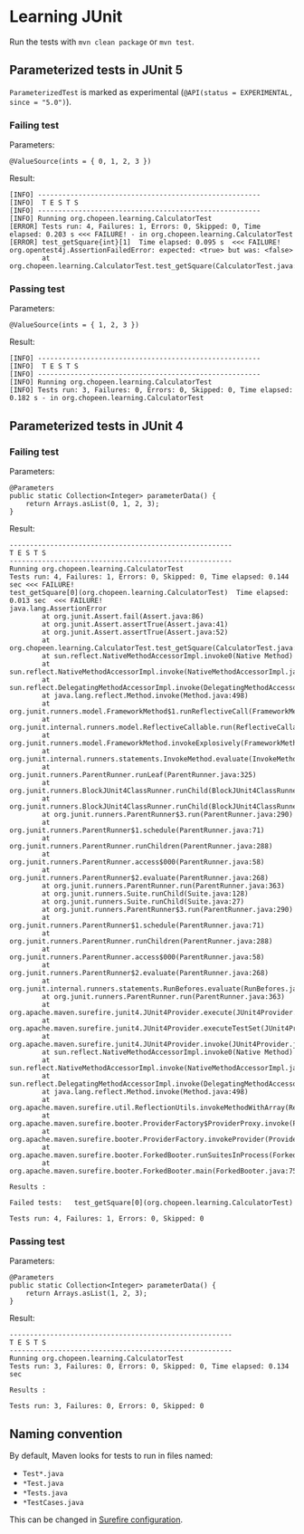 # Learning JUnit

Run the tests with `mvn clean package` or `mvn test`.

## Parameterized tests in JUnit 5

`ParameterizedTest` is marked as experimental (`@API(status = EXPERIMENTAL, since = "5.0")`).

### Failing test

Parameters:

    @ValueSource(ints = { 0, 1, 2, 3 })

Result:

    [INFO] -------------------------------------------------------
    [INFO]  T E S T S
    [INFO] -------------------------------------------------------
    [INFO] Running org.chopeen.learning.CalculatorTest
    [ERROR] Tests run: 4, Failures: 1, Errors: 0, Skipped: 0, Time elapsed: 0.203 s <<< FAILURE! - in org.chopeen.learning.CalculatorTest
    [ERROR] test_getSquare{int}[1]  Time elapsed: 0.095 s  <<< FAILURE!
    org.opentest4j.AssertionFailedError: expected: <true> but was: <false>
            at org.chopeen.learning.CalculatorTest.test_getSquare(CalculatorTest.java:20)

### Passing test

Parameters:

    @ValueSource(ints = { 1, 2, 3 })

Result:

    [INFO] -------------------------------------------------------
    [INFO]  T E S T S
    [INFO] -------------------------------------------------------
    [INFO] Running org.chopeen.learning.CalculatorTest
    [INFO] Tests run: 3, Failures: 0, Errors: 0, Skipped: 0, Time elapsed: 0.182 s - in org.chopeen.learning.CalculatorTest

## Parameterized tests in JUnit 4

### Failing test

Parameters:

    @Parameters
    public static Collection<Integer> parameterData() {
        return Arrays.asList(0, 1, 2, 3);
    }

Result:

    -------------------------------------------------------
    T E S T S
    -------------------------------------------------------
    Running org.chopeen.learning.CalculatorTest
    Tests run: 4, Failures: 1, Errors: 0, Skipped: 0, Time elapsed: 0.144 sec <<< FAILURE!
    test_getSquare[0](org.chopeen.learning.CalculatorTest)  Time elapsed: 0.013 sec  <<< FAILURE!
    java.lang.AssertionError
            at org.junit.Assert.fail(Assert.java:86)
            at org.junit.Assert.assertTrue(Assert.java:41)
            at org.junit.Assert.assertTrue(Assert.java:52)
            at org.chopeen.learning.CalculatorTest.test_getSquare(CalculatorTest.java:36)
            at sun.reflect.NativeMethodAccessorImpl.invoke0(Native Method)
            at sun.reflect.NativeMethodAccessorImpl.invoke(NativeMethodAccessorImpl.java:62)
            at sun.reflect.DelegatingMethodAccessorImpl.invoke(DelegatingMethodAccessorImpl.java:43)
            at java.lang.reflect.Method.invoke(Method.java:498)
            at org.junit.runners.model.FrameworkMethod$1.runReflectiveCall(FrameworkMethod.java:50)
            at org.junit.internal.runners.model.ReflectiveCallable.run(ReflectiveCallable.java:12)
            at org.junit.runners.model.FrameworkMethod.invokeExplosively(FrameworkMethod.java:47)
            at org.junit.internal.runners.statements.InvokeMethod.evaluate(InvokeMethod.java:17)
            at org.junit.runners.ParentRunner.runLeaf(ParentRunner.java:325)
            at org.junit.runners.BlockJUnit4ClassRunner.runChild(BlockJUnit4ClassRunner.java:78)
            at org.junit.runners.BlockJUnit4ClassRunner.runChild(BlockJUnit4ClassRunner.java:57)
            at org.junit.runners.ParentRunner$3.run(ParentRunner.java:290)
            at org.junit.runners.ParentRunner$1.schedule(ParentRunner.java:71)
            at org.junit.runners.ParentRunner.runChildren(ParentRunner.java:288)
            at org.junit.runners.ParentRunner.access$000(ParentRunner.java:58)
            at org.junit.runners.ParentRunner$2.evaluate(ParentRunner.java:268)
            at org.junit.runners.ParentRunner.run(ParentRunner.java:363)
            at org.junit.runners.Suite.runChild(Suite.java:128)
            at org.junit.runners.Suite.runChild(Suite.java:27)
            at org.junit.runners.ParentRunner$3.run(ParentRunner.java:290)
            at org.junit.runners.ParentRunner$1.schedule(ParentRunner.java:71)
            at org.junit.runners.ParentRunner.runChildren(ParentRunner.java:288)
            at org.junit.runners.ParentRunner.access$000(ParentRunner.java:58)
            at org.junit.runners.ParentRunner$2.evaluate(ParentRunner.java:268)
            at org.junit.internal.runners.statements.RunBefores.evaluate(RunBefores.java:26)
            at org.junit.runners.ParentRunner.run(ParentRunner.java:363)
            at org.apache.maven.surefire.junit4.JUnit4Provider.execute(JUnit4Provider.java:252)
            at org.apache.maven.surefire.junit4.JUnit4Provider.executeTestSet(JUnit4Provider.java:141)
            at org.apache.maven.surefire.junit4.JUnit4Provider.invoke(JUnit4Provider.java:112)
            at sun.reflect.NativeMethodAccessorImpl.invoke0(Native Method)
            at sun.reflect.NativeMethodAccessorImpl.invoke(NativeMethodAccessorImpl.java:62)
            at sun.reflect.DelegatingMethodAccessorImpl.invoke(DelegatingMethodAccessorImpl.java:43)
            at java.lang.reflect.Method.invoke(Method.java:498)
            at org.apache.maven.surefire.util.ReflectionUtils.invokeMethodWithArray(ReflectionUtils.java:189)
            at org.apache.maven.surefire.booter.ProviderFactory$ProviderProxy.invoke(ProviderFactory.java:165)
            at org.apache.maven.surefire.booter.ProviderFactory.invokeProvider(ProviderFactory.java:85)
            at org.apache.maven.surefire.booter.ForkedBooter.runSuitesInProcess(ForkedBooter.java:115)
            at org.apache.maven.surefire.booter.ForkedBooter.main(ForkedBooter.java:75)

    Results :

    Failed tests:   test_getSquare[0](org.chopeen.learning.CalculatorTest)

    Tests run: 4, Failures: 1, Errors: 0, Skipped: 0

### Passing test

Parameters:

    @Parameters
    public static Collection<Integer> parameterData() {
        return Arrays.asList(1, 2, 3);
    }

Result:

    -------------------------------------------------------
    T E S T S
    -------------------------------------------------------
    Running org.chopeen.learning.CalculatorTest
    Tests run: 3, Failures: 0, Errors: 0, Skipped: 0, Time elapsed: 0.134 sec

    Results :

    Tests run: 3, Failures: 0, Errors: 0, Skipped: 0

## Naming convention

By default, Maven looks for tests to run in files named:

- `Test*.java`
- `*Test.java`
- `*Tests.java`
- `*TestCases.java`

This can be changed in [Surefire configuration](https://maven.apache.org/surefire/maven-surefire-plugin/test-mojo.html#includes).
